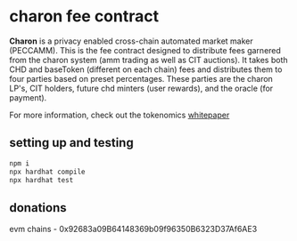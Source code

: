 # charon fee contract

<b>Charon</b> is a privacy enabled cross-chain automated market maker (PECCAMM). This is the fee contract designed to distribute fees garnered from the charon system (amm trading as well as CIT auctions).  It takes both CHD and baseToken (different on each chain) fees and distributes them to four parties based on preset percentages.  These parties are the charon LP's, CIT holders, future chd minters (user rewards), and the oracle (for payment).

For more information, check out the tokenomics [whitepaper](https://github.com/charonAMM/writings/blob/main/Charon%20Tokenomics.pdf)

## setting up and testing

```sh
npm i
npx hardhat compile
npx hardhat test
```

## donations

evm chains - 0x92683a09B64148369b09f96350B6323D37Af6AE3